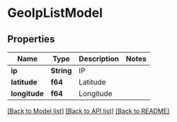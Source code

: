# GeoIpListModel

## Properties

Name | Type | Description | Notes
------------ | ------------- | ------------- | -------------
**ip** | **String** | IP | 
**latitude** | **f64** | Latitude | 
**longitude** | **f64** | Longitude | 

[[Back to Model list]](../README.md#documentation-for-models) [[Back to API list]](../README.md#documentation-for-api-endpoints) [[Back to README]](../README.md)



